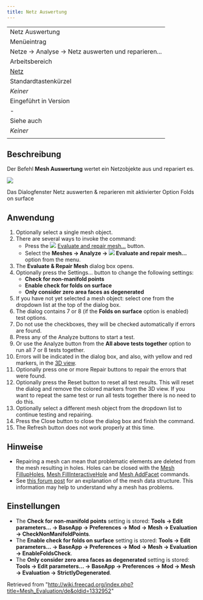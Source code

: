 ```yaml
---
title: Netz Auswertung
---
```


|                                                    |
| -------------------------------------------------- |
| Netz Auswertung                                    |
| Menüeintrag                                        |
| Netze → Analyse → Netz auswerten und reparieren... |
| Arbeitsbereich                                     |
| [Netz](/Mesh_Workbench/de "Mesh Workbench/de")     |
| Standardtastenkürzel                               |
| _Keiner_                                           |
| Eingeführt in Version                              |
| -                                                  |
| Siehe auch                                         |
| _Keiner_                                           |
|                                                    |

## Beschreibung

Der Befehl **Mesh Auswertung** wertet ein Netzobjekte aus und repariert es.

![](/images/Mesh_Evaluation_dialog.png)

Das Dialogfenster Netz auswerten & reparieren mit aktivierter Option Folds on surface

## Anwendung

1. Optionally select a single mesh object.
2. There are several ways to invoke the command:
   - Press the ![](/images/Mesh_Evaluation.svg) [Evaluate and repair mesh...](/Mesh_Evaluation "Mesh Evaluation") button.
   - Select the **Meshes → Analyze → ![](/images/Mesh_Evaluation.svg) Evaluate and repair mesh...** option from the menu.
3. The **Evaluate & Repair Mesh** dialog box opens.
4. Optionally press the Settings... button to change the following settings:
   - **Check for non-manifold points**
   - **Enable check for folds on surface**
   - **Only consider zero area faces as degenerated**
5. If you have not yet selected a mesh object: select one from the dropdown list at the top of the dialog box.
6. The dialog contains 7 or 8 (if the **Folds on surface** option is enabled) test options.
7. Do not use the checkboxes, they will be checked automatically if errors are found.
8. Press any of the Analyze buttons to start a test.
9. Or use the Analyze button from the **All above tests together** option to run all 7 or 8 tests together.
10. Errors will be indicated in the dialog box, and also, with yellow and red markers, in the [3D view](/3D_view "3D view").
11. Optionally press one or more Repair buttons to repair the errors that were found.
12. Optionally press the Reset button to reset all test results. This will reset the dialog and remove the colored markers from the 3D view. If you want to repeat the same test or run all tests together there is no need to do this.
13. Optionally select a different mesh object from the dropdown list to continue testing and repairing.
14. Press the Close button to close the dialog box and finish the command.
15. The Refresh button does not work properly at this time.

## Hinweise

- Repairing a mesh can mean that problematic elements are deleted from the mesh resulting in holes. Holes can be closed with the [Mesh FillupHoles](/Mesh_FillupHoles "Mesh FillupHoles"), [Mesh FillInteractiveHole](/Mesh_FillInteractiveHole "Mesh FillInteractiveHole") and [Mesh AddFacet](/Mesh_AddFacet "Mesh AddFacet") commands.
- See [this forum post](https://forum.freecadweb.org/viewtopic.php?f=3&p=533252#p533252) for an explanation of the mesh data structure. This information may help to understand why a mesh has problems.

## Einstellungen

- The **Check for non-manifold points** setting is stored: **Tools → Edit parameters... → BaseApp → Preferences → Mod → Mesh → Evaluation → CheckNonManifoldPoints**.
- The **Enable check for folds on surface** setting is stored: **Tools → Edit parameters... → BaseApp → Preferences → Mod → Mesh → Evaluation → EnableFoldsCheck**.
- The **Only consider zero area faces as degenerated** setting is stored: **Tools → Edit parameters... → BaseApp → Preferences → Mod → Mesh → Evaluation → StrictlyDegenerated**.

Retrieved from "<http://wiki.freecad.org/index.php?title=Mesh_Evaluation/de&oldid=1332952>"
